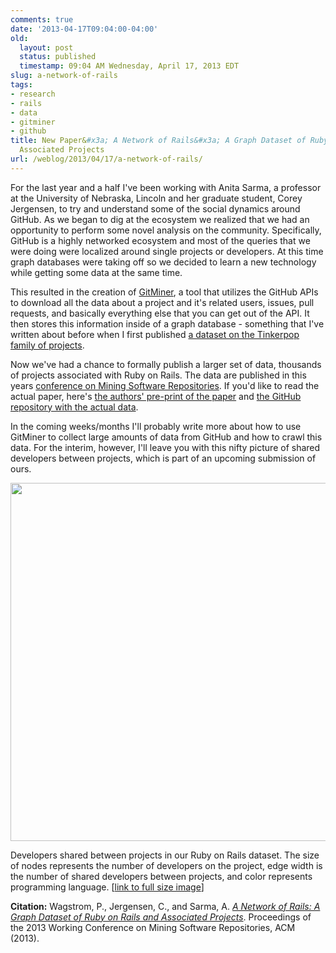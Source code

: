 ```yaml
---
comments: true
date: '2013-04-17T09:04:00-04:00'
old:
  layout: post
  status: published
  timestamp: 09:04 AM Wednesday, April 17, 2013 EDT
slug: a-network-of-rails
tags:
- research
- rails
- data
- gitminer
- github
title: New Paper&#x3a; A Network of Rails&#x3a; A Graph Dataset of Ruby on Rails and
  Associated Projects
url: /weblog/2013/04/17/a-network-of-rails/
---
```


For the last year and a half I've been working with Anita Sarma, a professor at the University of Nebraska, Lincoln and her graduate student, Corey Jergensen, to try and understand some of the social dynamics around GitHub. As we began to dig at the ecosystem we realized that we had an opportunity to perform some novel analysis on the community. Specifically, GitHub is a highly networked ecosystem and most of the queries that we were doing were localized around single projects or developers. At this time graph databases were taking off so we decided to learn a new technology while getting some data at the same time.

This resulted in the creation of [GitMiner][GitMiner], a tool that utilizes the GitHub APIs to download all the data about a project and it's related users, issues, pull requests, and basically everything else that you can get out of the API. It then stores this information inside of a graph database - something that I've written about before when I first published [a dataset on the Tinkerpop family of projects][tinkerpop-data].

Now we've had a chance to formally publish a larger set of data, thousands of projects associated with Ruby on Rails. The data are published in this years [conference on Mining Software Repositories][msr2013]. If you'd like to read the actual paper, here's [the authors' pre-print of the paper][msr2013preprint] and [the GitHub repository with the actual data][rails-ghrepo].

In the coming weeks/months I'll probably write more about how to use GitMiner to collect large amounts of data from GitHub and how to crawl this data. For the interim, however, I'll leave you with this nifty picture of shared developers between projects, which is part of an upcoming submission of ours.

<div class="image caption center">
	<a href="/weblog/media/2013/04/rails-network.png"><img src="/weblog/media/2013/04/rails-network-thumb.png" width="800" height="573"></a>
	<p>Developers shared between projects in our Ruby on Rails dataset. The size of nodes represents the number of developers on the project, edge width is the number of shared developers between projects, and color represents programming language. [<a href="/weblog/media/2013/04/rails-network.png">link to full size image</a>]</p>
</div>

**Citation:** Wagstrom, P., Jergensen, C., and Sarma, A. *[A Network of Rails: A Graph Dataset of Ruby on Rails and Associated Projects][msr2013preprint]*. Proceedings of the 2013 Working Conference on Mining Software Repositories, ACM (2013).


[GitMiner]: https://github.com/pridkett/gitminer
[tinkerpop-data]: /weblog/2012/05/13/mining-github-followers-in-tinkerpop/
[msr2013]: http://2013.msrconf.org/
[msr2013preprint]: http://academic.patrick.wagstrom.net/publications/Wagstrom_2013_ANetworkOfRails.pdf?attredirects=0
[rails-ghrepo]: https://github.com/pridkett/gitminer-data-rails
